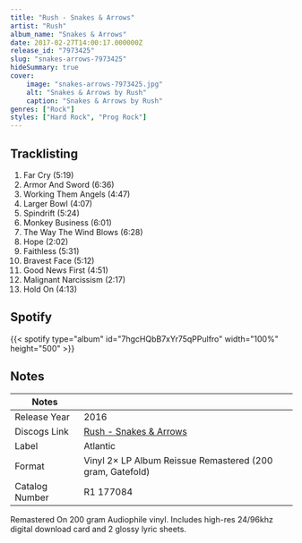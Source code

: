 ```yaml
---
title: "Rush - Snakes & Arrows"
artist: "Rush"
album_name: "Snakes & Arrows"
date: 2017-02-27T14:00:17.000000Z
release_id: "7973425"
slug: "snakes-arrows-7973425"
hideSummary: true
cover:
    image: "snakes-arrows-7973425.jpg"
    alt: "Snakes & Arrows by Rush"
    caption: "Snakes & Arrows by Rush"
genres: ["Rock"]
styles: ["Hard Rock", "Prog Rock"]
---
```


## Tracklisting
1. Far Cry (5:19)
2. Armor And Sword (6:36)
3. Working Them Angels (4:47)
4. Larger Bowl (4:07)
5. Spindrift (5:24)
6. Monkey Business (6:01)
7. The Way The Wind Blows (6:28)
8. Hope (2:02)
9. Faithless (5:31)
10. Bravest Face (5:12)
11. Good News First (4:51)
12. Malignant Narcissism (2:17)
13. Hold On (4:13)


## Spotify
{{< spotify type="album" id="7hgcHQbB7xYr75qPPulfro" width="100%" height="500" >}}



## Notes
| Notes          |             |
| ---------------| ----------- |
| Release Year   | 2016 |
| Discogs Link   | [Rush - Snakes & Arrows](https://www.discogs.com/release/7973425-Rush-Snakes-Arrows) |
| Label          | Atlantic |
| Format         | Vinyl 2× LP Album Reissue Remastered (200 gram, Gatefold) |
| Catalog Number | R1 177084 |

Remastered On 200 gram Audiophile vinyl.
Includes high-res 24/96khz digital download card and 2 glossy lyric sheets.
